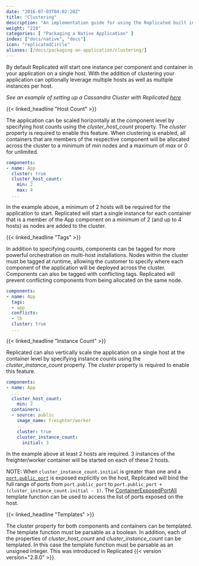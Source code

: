 ```yaml
---
date: "2016-07-03T04:02:20Z"
title: "Clustering"
description: "An implementation guide for using the Replicated built in clustering functionality."
weight: "210"
categories: [ "Packaging a Native Application" ]
index: ["docs/native", "docs"]
icon: "replicatedCircle"
aliases: [/docs/packaging-an-application/clustering/]
---
```


By default Replicated will start one instance per component and container in your application on a single host. With the addition of clustering your application can optionally leverage multiple hosts as well as multiple instances per host.

*See an example of setting up a Cassandra Cluster with Replicated [here](/docs/kb/developer-resources/multi-node-cassandra/)*

{{< linked_headline "Host Count" >}}

The application can be scaled horizontally at the component level by specifying host counts using the *cluster_host_count* property. The *cluster* property is required to enable this feature. When clustering is enabled, all containers that are members of the respective component will be allocated across the cluster to a minimum of *min* nodes and a maximum of *max* or *0* for unlimited.
```yaml
components:
- name: App
  cluster: true
  cluster_host_count:
    min: 2
    max: 4
  ...
```

In the example above, a minimum of 2 hosts will be required for the application to start. Replicated will start a single instance for each container that is a member of the App component on a minimum of 2 (and up to 4 hosts) as nodes are added to the cluster.

{{< linked_headline "Tags" >}}

In addition to specifying counts, components can be tagged for more powerful orchestration on multi-host installations. Nodes within the cluster must be tagged at runtime, allowing the customer to specify where each component of the application will be deployed across the cluster. Components can also be tagged with conflicting tags. Replicated will prevent conflicting components from being allocated on the same node.

```yaml
components:
- name: App
  tags:
  - app
  conflicts:
  - lb
  cluster: true
  ...
```

{{< linked_headline "Instance Count" >}}

Replicated can also vertically scale the application on a single host at the container level by specifying instance counts using the *cluster_instance_count* property. The *cluster* property is required to enable this feature.

```yaml
components:
- name: App
  ...
  cluster_host_count:
    min: 2
  containers:
  - source: public
    image_name: freighter/worker
    ...
    cluster: true
    cluster_instance_count:
      initial: 3
```

In the example above at least 2 hosts are required. 3 instances of the freighter/worker container will be started on each of these 2 hosts.

NOTE: When `cluster_instance_count.initial` is greater than one and a [`port.public_port`](/docs/native/packaging-an-application/ports-and-networking/) is exposed explicitly on the host, Replicated will bind the full range of ports from `port.public_port` to `port.public_port + (cluster_instance_count.initial - 1)`. The [ContainerExposedPortAll](/docs/native/packaging-an-application/template-functions/#containerexposedportall) template function can be used to access the list of ports exposed on the host.

{{< linked_headline "Templates" >}}

The cluster property for both components and containers can be templated. The template function must be parsable as a boolean. In addition, each of the properties of *cluster_host_count* and *cluster_instance_count* can be templated. In this case the template function must be parsable as an unsigned integer. This was introduced in Replicated {{< version version="2.8.0" >}}.
